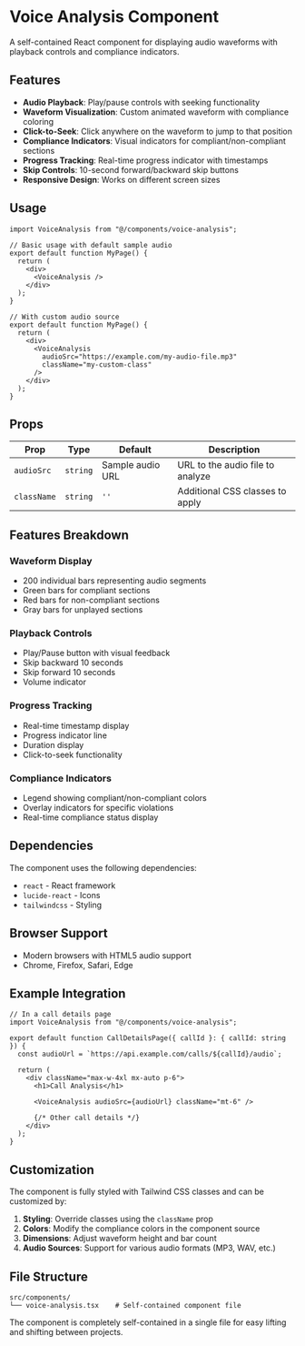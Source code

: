 # Voice Analysis Component

A self-contained React component for displaying audio waveforms with playback controls and compliance indicators.

## Features

- **Audio Playback**: Play/pause controls with seeking functionality
- **Waveform Visualization**: Custom animated waveform with compliance coloring
- **Click-to-Seek**: Click anywhere on the waveform to jump to that position
- **Compliance Indicators**: Visual indicators for compliant/non-compliant sections
- **Progress Tracking**: Real-time progress indicator with timestamps
- **Skip Controls**: 10-second forward/backward skip buttons
- **Responsive Design**: Works on different screen sizes

## Usage

```tsx
import VoiceAnalysis from "@/components/voice-analysis";

// Basic usage with default sample audio
export default function MyPage() {
  return (
    <div>
      <VoiceAnalysis />
    </div>
  );
}

// With custom audio source
export default function MyPage() {
  return (
    <div>
      <VoiceAnalysis
        audioSrc="https://example.com/my-audio-file.mp3"
        className="my-custom-class"
      />
    </div>
  );
}
```

## Props

| Prop        | Type     | Default          | Description                      |
| ----------- | -------- | ---------------- | -------------------------------- |
| `audioSrc`  | `string` | Sample audio URL | URL to the audio file to analyze |
| `className` | `string` | `''`             | Additional CSS classes to apply  |

## Features Breakdown

### Waveform Display

- 200 individual bars representing audio segments
- Green bars for compliant sections
- Red bars for non-compliant sections
- Gray bars for unplayed sections

### Playback Controls

- Play/Pause button with visual feedback
- Skip backward 10 seconds
- Skip forward 10 seconds
- Volume indicator

### Progress Tracking

- Real-time timestamp display
- Progress indicator line
- Duration display
- Click-to-seek functionality

### Compliance Indicators

- Legend showing compliant/non-compliant colors
- Overlay indicators for specific violations
- Real-time compliance status display

## Dependencies

The component uses the following dependencies:

- `react` - React framework
- `lucide-react` - Icons
- `tailwindcss` - Styling

## Browser Support

- Modern browsers with HTML5 audio support
- Chrome, Firefox, Safari, Edge

## Example Integration

```tsx
// In a call details page
import VoiceAnalysis from "@/components/voice-analysis";

export default function CallDetailsPage({ callId }: { callId: string }) {
  const audioUrl = `https://api.example.com/calls/${callId}/audio`;

  return (
    <div className="max-w-4xl mx-auto p-6">
      <h1>Call Analysis</h1>

      <VoiceAnalysis audioSrc={audioUrl} className="mt-6" />

      {/* Other call details */}
    </div>
  );
}
```

## Customization

The component is fully styled with Tailwind CSS classes and can be customized by:

1. **Styling**: Override classes using the `className` prop
2. **Colors**: Modify the compliance colors in the component source
3. **Dimensions**: Adjust waveform height and bar count
4. **Audio Sources**: Support for various audio formats (MP3, WAV, etc.)

## File Structure

```
src/components/
└── voice-analysis.tsx    # Self-contained component file
```

The component is completely self-contained in a single file for easy lifting and shifting between projects.
